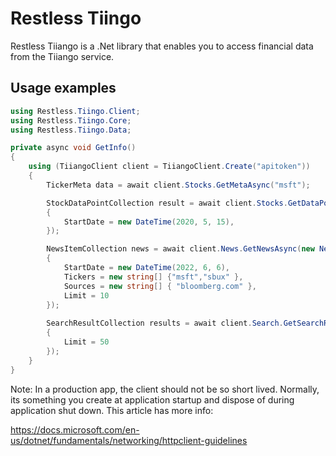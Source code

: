 # Restless Tiingo

Restless Tiiango is a .Net library that enables you to access financial data from the Tiiango service.

## Usage examples

~~~c#
using Restless.Tiingo.Client;
using Restless.Tiingo.Core;
using Restless.Tiingo.Data;

private async void GetInfo()
{
    using (TiiangoClient client = TiiangoClient.Create("apitoken"))
    {
        TickerMeta data = await client.Stocks.GetMetaAsync("msft");

        StockDataPointCollection result = await client.Stocks.GetDataPointsAsync("msft", new TickerParameters()
        {
            StartDate = new DateTime(2020, 5, 15),
        });

        NewsItemCollection news = await client.News.GetNewsAsync(new NewsParameters()
        {
            StartDate = new DateTime(2022, 6, 6),
            Tickers = new string[] {"msft","sbux" },
            Sources = new string[] { "bloomberg.com" },
            Limit = 10
        });
        
        SearchResultCollection results = await client.Search.GetSearchResults("dow jones", new SearchParameters()
        {
            Limit = 50
        });        
    }
}
~~~

Note: In a production app, the client should not be so short lived. Normally, its something you create
at application startup and dispose of during application shut down. This article has more info:

https://docs.microsoft.com/en-us/dotnet/fundamentals/networking/httpclient-guidelines
